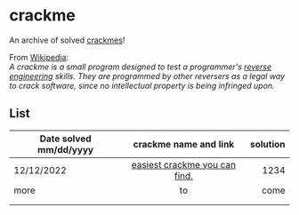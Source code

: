 # crackme

An archive of solved [crackmes](https://crackmes.one)!

From [Wikipedia](https://en.wikipedia.org/wiki/Crackme):\
*A crackme is a small program designed to test a programmer's [reverse engineering](https://en.wikipedia.org/wiki/Reverse_engineering) skills. They are programmed by other reversers as a legal way to crack software, since no intellectual property is being infringed upon.*


## List
|Date solved mm/dd/yyyy |crackme name and link |solution|
| ------------- |:-------------:| -----:|
|12/12/2022|[easiest crackme you can find.](https://crackmes.one/crackme/6346ef0933c5d4425e2cd843)|1234|
|more|to|come|
||||
||||
